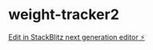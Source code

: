 # weight-tracker2

[Edit in StackBlitz next generation editor ⚡️](https://stackblitz.com/~/github.com/davestanyer/weight-tracker2)